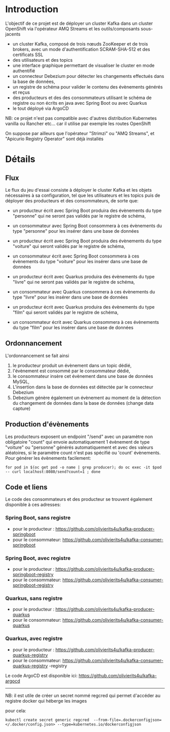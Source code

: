 # Introduction

L'objectif de ce projet est de déployer un cluster Kafka dans un cluster OpenShift via l'opérateur AMQ Streams et les outils/composants sous-jacents
- un cluster Kafka, composé de trois nœuds ZooKeeper et de trois brokers, avec un mode d'authentification SCRAM-SHA-512 et des certificats SSL
- des utilisateurs et des topics 
- une interface graphique permettant de visualiser le cluster en mode authentifié
- un connecteur Debezium pour détecter les changements effectués dans la base de données, 
- un registre de schéma pour valider le contenu des évènements générés et reçus
- des producteurs et des des consommateurs utilisant le schéma de registre ou non écrits en java avec Spring Boot ou avec Quarkus
- le tout déployé via ArgoCD


NB: ce projet n'est pas compatible avec d'autres distribution Kubernetes vanilla ou Rancher etc... car il utilise par exemple les routes OpenShift 

On suppose par ailleurs que l'opérateur "Strimzi" ou "AMQ Streams", et "Apicurio Registry Operator" sont déjà installés

# Détails
## Flux 
Le flux du jeu d'essai consiste à déployer le cluster Kafka et les objets nécessaires à sa configuration, tel que les utilisateurs et les topics puis de déployer des producteurs et des consommateurs, de sorte que: 

- un producteur écrit avec Spring Boot produira des évènements du type "personne" qui ne seront pas validés par le registre de schéma, 
- un consommateur avec Spring Boot consommera à ces évènements du type "personne" pour les insérer dans une base de données

- un producteur écrit avec Spring Boot produira des évènements du type "voiture" qui seront validés par le registre de schéma, 
- un consommateur écrit avec Spring Boot consommera à ces évènements du type "voiture" pour les insérer dans une base de données

- un producteur écrit avec Quarkus produira des évènements du type "livre" qui ne seront pas validés par le registre de schéma, 
- un consommateur avec Quarkus consommera à ces évènements du type "livre" pour les insérer dans une base de données

- un producteur écrit avec Quarkus produira des évènements du type "film" qui seront  validés par le registre de schéma, 
- un consommateur écrit avec Quarkus consommera à ces évènements du type "film" pour les insérer dans une base de données

## Ordonnancement
L'ordonnancement se fait ainsi 
1. le producteur produit un évènement dans un topic dédié, 
2. l'évènement est consommé par le consommateur dédié, 
3. le consommateur insère cet évènement dans une base de données MySQL, 
4. L'insertion dans la base de données est détectée par le connecteur Debezium 
5. Debezium génère également un évènement au moment de la détection du changement de données dans la base de données (change data capture)


## Production d'évènements
Les producteurs exposent un endpoint "/send" avec un paramètre non obligatoire "count" qui envoie automatiquement 1 évènement de type "voiture" ou "personne" générés automatiquement et avec des valeurs aléatoires, si le paramètre count n'est pas spécifié ou 'count' évènements. 
Pour générer les évènements facilement:

```
for pod in $(oc get pod -o name | grep producer); do oc exec -it $pod -- curl localhost:8080/send?count=1 ; done 
```

## Code et liens

Le code des consommateurs et des producteur se trouvent également disponible à ces adresses:
### Spring Boot, sans registre
- pour le producteur : https://github.com/olivierits4u/kafka-producer-springboot
- pour le consommateur: https://github.com/olivierits4u/kafka-consumer-springboot


### Spring Boot, avec registre
- pour le producteur : https://github.com/olivierits4u/kafka-producer-springboot-registry
- pour le consommateur: https://github.com/olivierits4u/kafka-consumer-springboot-registry

### Quarkus, sans registre
- pour le producteur : https://github.com/olivierits4u/kafka-producer-quarkus
- pour le consommateur: https://github.com/olivierits4u/kafka-consumer-quarkus

### Quarkus, avec registre
- pour le producteur : https://github.com/olivierits4u/kafka-producer-quarkus-registry
- pour le consommateur: https://github.com/olivierits4u/kafka-consumer-quarkus-registry
-registry
 


Le code ArgoCD est disponible ici: https://github.com/olivierits4u/kafka-argocd

***

NB: il est utile de créer un secret nommé regcred qui permet d'accéder au registre docker qui héberge les images


pour cela: 

```
kubectl create secret generic regcred  --from-file=.dockerconfigjson=</.docker/config.json> --type=kubernetes.io/dockerconfigjson
```

